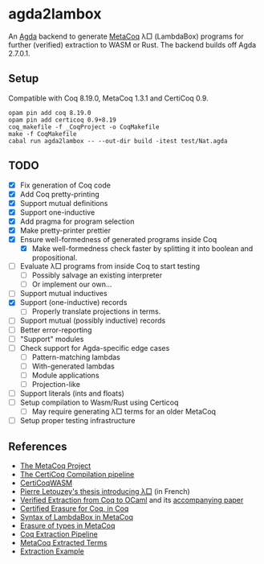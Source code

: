 # agda2lambox

An [Agda] backend to generate [MetaCoq] λ□ (LambdaBox) programs
for further (verified) extraction to WASM or Rust.
The backend builds off Agda 2.7.0.1.

[Agda]: https://github.com/agda/agda
[MetaCoq]: https://metacoq.github.io/

## Setup

Compatible with Coq 8.19.0, MetaCoq 1.3.1 and CertiCoq 0.9.

```
opam pin add coq 8.19.0
opam pin add certicoq 0.9+8.19
coq_makefile -f _CoqProject -o CoqMakefile
make -f CoqMakefile
cabal run agda2lambox -- --out-dir build -itest test/Nat.agda
```

## TODO

- [x] Fix generation of Coq code
- [x] Add Coq pretty-printing
- [x] Support mutual definitions
- [x] Support one-inductive
- [x] Add pragma for program selection
- [x] Make pretty-printer prettier
- [x] Ensure well-formedness of generated programs inside Coq
  - [x] Make well-formedness check faster by splitting it into boolean and propositional.
- [ ] Evaluate λ□ programs from inside Coq to start testing
  - [ ] Possibly salvage an existing interpreter
  - [ ] Or implement our own...
- [ ] Support mutual inductives
- [x] Support (one-inductive) records
  - [ ] Properly translate projections in terms.
- [ ] Support mutual (possibly inductive) records
- [ ] Better error-reporting
- [ ] "Support" modules
- [ ] Check support for Agda-specific edge cases
  - [ ] Pattern-matching lambdas
  - [ ] With-generated lambdas
  - [ ] Module applications
  - [ ] Projection-like
- [ ] Support literals (ints and floats)
- [ ] Setup compilation to Wasm/Rust using Certicoq
  - [ ] May require generating λ□ terms for an older MetaCoq
- [ ] Setup proper testing infrastructure

## References

- [The MetaCoq Project](https://github.com/MetaCoq/metacoq)
- [The CertiCoq Compilation pipeline](https://github.com/CertiCoq/certicoq/wiki/The-CertiCoq-pipeline)
- [CertiCoqWASM](https://github.com/womeier/certicoqwasm)
- [Pierre Letouzey's thesis introducing λ□](https://www.irif.fr/~letouzey/download/these_letouzey.pdf) (in French)
- [Verified Extraction from Coq to OCaml](https://github.com/yforster/coq-verified-extraction/)
  and its [accompanying paper](https://dl.acm.org/doi/10.1145/3656379)
- [Certified Erasure for Coq, in Coq](https://inria.hal.science/hal-04077552)
- [Syntax of LambdaBox in MetaCoq](https://github.com/MetaCoq/metacoq/blob/coq-8.20/erasure/theories/Typed/ExAst.v) 
- [Erasure of types in MetaCoq](https://github.com/MetaCoq/metacoq/blob/coq-8.20/erasure/theories/Typed/Erasure.v#L765)
- [Coq Extraction Pipeline](https://gist.github.com/4ever2/991007b4418b0ba44f2ee7ed51147e19)
- [MetaCoq Extracted Terms](https://metacoq.github.io/metacoq/html/MetaCoq.Erasure.EAst.html)
- [Extraction Example](https://gist.github.com/4ever2/7fbfb3bf843c4773c933c2fdf6315b5c)
